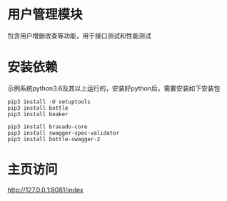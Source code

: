 # 用户管理模块
包含用户增删改查等功能，用于接口测试和性能测试

# 安装依赖
示例系统python3.6及其以上运行的，安装好python后，需要安装如下安装包

    pip3 install -U setuptools
	pip3 install bottle
	pip3 install beaker

    pip3 install bravado-core
    pip3 install swagger-spec-validator
    pip3 install bottle-swagger-2

 
# 主页访问
http://127.0.0.1:8081/index

#